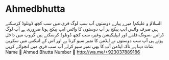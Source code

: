 # Ahmedbhutta
السلامُ و علیکم! میرے پیارے دوستوں آپ سب لوگ فری میں سب کچھ ڈونلوڈ کرسکتے ہیں صرف واٹس ایپ پیکج پر آپ دوستوں کا واٹس ایپ پیکج ہونا ضروری ہے    آپ لوگ ڈرامے ،سونگ،فلمے اور ایپلیکیشن وغیرہ سب کچھ ڈونلوڈ کرسکتے ہیں گروپ میں داخل ہوتے ہی آپ سب دوستوں نے ایڈمن کا نمبر سیو کرنا ہے اور اس کے انبکس میں سکرین شاٹ دینا ہے تاکہ ایڈمن آپ کا بھی نمبر سیو کرلے آپ سب فری میں انجوائے کریں Name 📛                 Ahmed Bhutta Number 📲    http://wa.me/+923037889186
